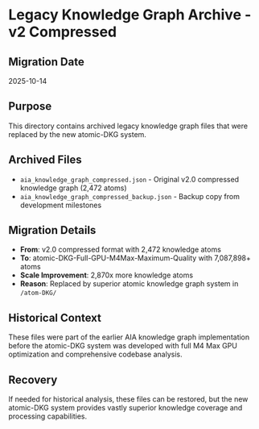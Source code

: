 # Legacy Knowledge Graph Archive - v2 Compressed

## Migration Date
2025-10-14

## Purpose
This directory contains archived legacy knowledge graph files that were replaced by the new atomic-DKG system.

## Archived Files
- `aia_knowledge_graph_compressed.json` - Original v2.0 compressed knowledge graph (2,472 atoms)
- `aia_knowledge_graph_compressed_backup.json` - Backup copy from development milestones

## Migration Details
- **From**: v2.0 compressed format with 2,472 knowledge atoms
- **To**: atomic-DKG-Full-GPU-M4Max-Maximum-Quality with 7,087,898+ atoms
- **Scale Improvement**: 2,870x more knowledge atoms
- **Reason**: Replaced by superior atomic knowledge graph system in `/atom-DKG/`

## Historical Context
These files were part of the earlier AIA knowledge graph implementation before the atomic-DKG system was developed with full M4 Max GPU optimization and comprehensive codebase analysis.

## Recovery
If needed for historical analysis, these files can be restored, but the new atomic-DKG system provides vastly superior knowledge coverage and processing capabilities.